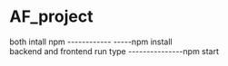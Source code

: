 # AF_project

  both intall npm   ------------  -----npm install <br>
  backend and frontend run type ---------------npm start
